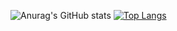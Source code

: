 ![Anurag's GitHub stats](https://github-readme-stats.vercel.app/api?username=noahninja100&show_icons=true&theme=dark)
[![Top Langs](https://github-readme-stats.vercel.app/api/top-langs/?username=noahninja100&layout=compact)](https://github.com/anuraghazra/github-readme-stats)
